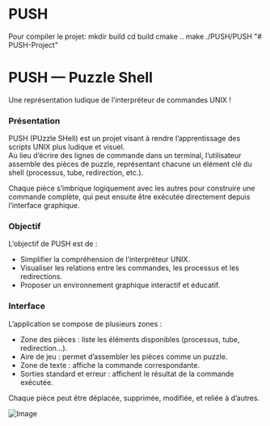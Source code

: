# PUSH

Pour compiler le projet:
mkdir build
cd build
cmake ..
make
./PUSH/PUSH
"# PUSH-Project" 


# PUSH — Puzzle Shell

Une représentation ludique de l’interpréteur de commandes UNIX !

### Présentation

PUSH (PUzzle SHell) est un projet visant à rendre l’apprentissage des scripts UNIX plus ludique et visuel.  
Au lieu d’écrire des lignes de commande dans un terminal, l’utilisateur assemble des pièces de puzzle, représentant chacune un élément clé du shell (processus, tube, redirection, etc.).

Chaque pièce s’imbrique logiquement avec les autres pour construire une commande complète, qui peut ensuite être exécutée directement depuis l’interface graphique.

### Objectif

L’objectif de PUSH est de :
* Simplifier la compréhension de l’interpréteur UNIX.
* Visualiser les relations entre les commandes, les processus et les redirections.
* Proposer un environnement graphique interactif et éducatif.

### Interface

L’application se compose de plusieurs zones :
* Zone des pièces : liste les éléments disponibles (processus, tube, redirection…).
* Aire de jeu : permet d’assembler les pièces comme un puzzle.
* Zone de texte : affiche la commande correspondante.
* Sorties standard et erreur : affichent le résultat de la commande exécutée.

Chaque pièce peut être déplacée, supprimée, modifiée, et reliée à d’autres.

![Image](https://github.com/user-attachments/assets/f05542fa-a439-41fb-be66-f4500fb385e0)